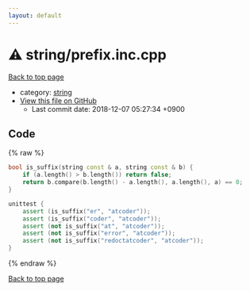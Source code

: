 ```yaml
---
layout: default
---
```


<!-- mathjax config similar to math.stackexchange -->
<script type="text/javascript" async
  src="https://cdnjs.cloudflare.com/ajax/libs/mathjax/2.7.5/MathJax.js?config=TeX-MML-AM_CHTML">
</script>
<script type="text/x-mathjax-config">
  MathJax.Hub.Config({
    TeX: { equationNumbers: { autoNumber: "AMS" }},
    tex2jax: {
      inlineMath: [ ['$','$'] ],
      processEscapes: true
    },
    "HTML-CSS": { matchFontHeight: false },
    displayAlign: "left",
    displayIndent: "2em"
  });
</script>

<script type="text/javascript" src="https://cdnjs.cloudflare.com/ajax/libs/jquery/3.4.1/jquery.min.js"></script>
<script src="https://cdn.jsdelivr.net/npm/jquery-balloon-js@1.1.2/jquery.balloon.min.js" integrity="sha256-ZEYs9VrgAeNuPvs15E39OsyOJaIkXEEt10fzxJ20+2I=" crossorigin="anonymous"></script>
<script type="text/javascript" src="../../assets/js/copy-button.js"></script>
<link rel="stylesheet" href="../../assets/css/copy-button.css" />


# :warning: string/prefix.inc.cpp

<a href="../../index.html">Back to top page</a>

* category: <a href="../../index.html#b45cffe084dd3d20d928bee85e7b0f21">string</a>
* <a href="{{ site.github.repository_url }}/blob/master/string/prefix.inc.cpp">View this file on GitHub</a>
    - Last commit date: 2018-12-07 05:27:34 +0900




## Code

{% raw %}
```cpp
bool is_suffix(string const & a, string const & b) {
    if (a.length() > b.length()) return false;
    return b.compare(b.length() - a.length(), a.length(), a) == 0;
}

unittest {
    assert (is_suffix("er", "atcoder"));
    assert (is_suffix("coder", "atcoder"));
    assert (not is_suffix("at", "atcoder"));
    assert (not is_suffix("error", "atcoder"));
    assert (not is_suffix("redoctatcoder", "atcoder"));
}

```
{% endraw %}

<a href="../../index.html">Back to top page</a>

